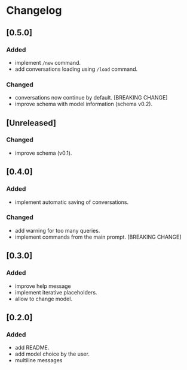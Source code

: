 # Changelog

## [0.5.0]

### Added

- implement `/new` command.
- add conversations loading using `/load` command.

### Changed

- conversations now continue by default. [BREAKING CHANGE]
- improve schema with model information (schema v0.2).

## [Unreleased]

### Changed

- improve schema (v0.1).

## [0.4.0]

### Added

- implement automatic saving of conversations.

### Changed

- add warning for too many queries.
- implement commands from the main prompt. [BREAKING CHANGE]

## [0.3.0]

### Added

-  improve help message
-  implement iterative placeholders.
-  allow to change model.

## [0.2.0]

### Added

- add README.
- add model choice by the user.
- multiline messages

